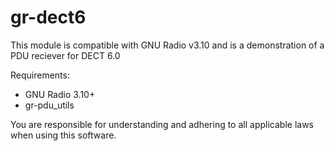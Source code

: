 # gr-dect6

This module is compatible with GNU Radio v3.10 and is a demonstration of a PDU reciever for DECT 6.0

Requirements:
- GNU Radio 3.10+
- gr-pdu_utils

You are responsible for understanding and adhering to all applicable laws when using this software.
